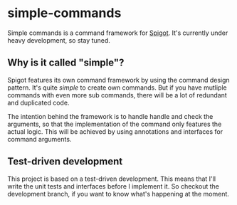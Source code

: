 # simple-commands
Simple commands is a command framework for [Spigot](https://www.spigotmc.org).
It's currently under heavy development, so stay tuned.

## Why is it called "simple"?
Spigot features its own command framework by using the command design pattern.
It's quite _simple_ to create own commands. 
But if you have mutliple commands with even more sub commands, there will be a lot of redundant and duplicated code.  

The intention behind the framework is to handle handle and check the arguments, so that the implementation of the command only features the actual logic. This will be achieved by using annotations and interfaces for command arguments.

## Test-driven development
This project is based on a test-driven development.
This means that I'll write the unit tests and interfaces before I implement it.
So checkout the development branch, if you want to know what's happening at the moment.
